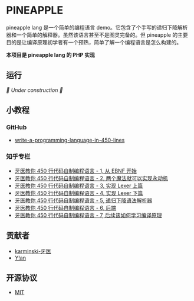 # PINEAPPLE

pineapple lang 是一个简单的编程语言 demo。它包含了个手写的递归下降解析器和一个简单的解释器。虽然该语言甚至不是图灵完备的。但 pineapple 的主要目的是让编译原理初学者有一个预热，简单了解一个编程语言是怎么构建的。

**本项目是 pineapple lang 的 PHP 实现**

## 运行
*🚧 Under construction 🚧*

## 小教程

### GitHub
 - [write-a-programming-language-in-450-lines](https://github.com/karminski/write-a-programming-language-in-450-lines)

### 知乎专栏
 - [牙医教你 450 行代码自制编程语言 - 1, 从 EBNF 开始](https://zhuanlan.zhihu.com/p/341405385)
 - [牙医教你 450 行代码自制编程语言 - 2, 两个魔法就可以实现永动机](https://zhuanlan.zhihu.com/p/341532964)
 - [牙医教你 450 行代码自制编程语言 - 3, 实现 Lexer 上篇](https://zhuanlan.zhihu.com/p/341840788)
 - [牙医教你 450 行代码自制编程语言 - 4, 实现 Lexer 下篇](https://zhuanlan.zhihu.com/p/342036670)
 - [牙医教你 450 行代码自制编程语言 - 5, 递归下降语法解析器](https://zhuanlan.zhihu.com/p/342333858)
 - [牙医教你 450 行代码自制编程语言 - 6, 后端](https://zhuanlan.zhihu.com/p/342457860)
 - [牙医教你 450 行代码自制编程语言 - 7, 后续该如何学习编译原理](https://zhuanlan.zhihu.com/p/342982862)

## 贡献者
 - [karminski-牙医](https://github.com/karminski)
 - [Y!an](https://github.com/YianAndCode)

## 开源协议
 - [MIT](LICENSE)